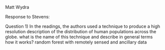 Matt Wydra

Response to Stevens:

Question 1) In the readings, the authors used a technique to produce a high resolution description of the distribution of human
populations across the globe. what is the name of this technique and describe in general terms how it works?
  random forest with remotely sensed and ancillary data
